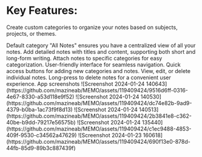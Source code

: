 # Key Features:
<p>Create custom categories to organize your notes based on subjects, projects, or themes.</p>
Default category "All Notes" ensures you have a centralized view of all your notes.
Add detailed notes with titles and content, supporting both short and long-form writing.
Attach notes to specific categories for easy categorization.
User-friendly interface for seamless navigation.
Quick access buttons for adding new categories and notes.
View, edit, or delete individual notes.
Long-press to delete notes for a convenient user experience.
App screenshots
![Screenshot 2024-01-24 140643](https://github.com/mazineab/MEMO/assets/119409424/9516d6ff-0316-4e67-8330-a53d118e9f52)
![Screenshot 2024-01-24 140530](https://github.com/mazineab/MEMO/assets/119409424/dc74e82b-9ad9-4379-b0ba-1ac73f9f8d13)
![Screenshot 2024-01-24 140513](https://github.com/mazineab/MEMO/assets/119409424/2b3841e8-c362-40be-b9dd-79217e56575b)
![Screenshot 2024-01-24 135440](https://github.com/mazineab/MEMO/assets/119409424/c1ec9488-4853-409f-9530-c34562a47629)
![Screenshot 2024-01-23 160618](https://github.com/mazineab/MEMO/assets/119409424/690f13e0-878d-44fb-85d9-89b3c887439f)
